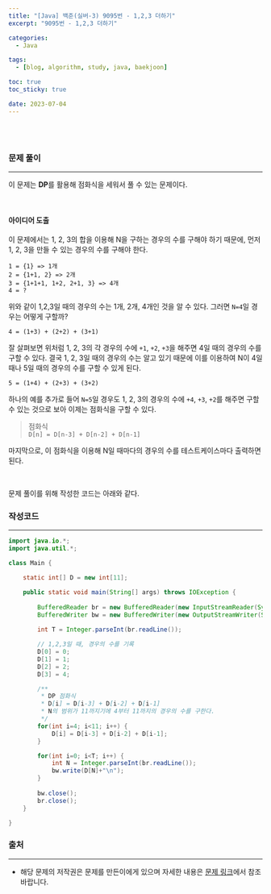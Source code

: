 ```yaml
---
title: "[Java] 백준(실버-3) 9095번 - 1,2,3 더하기"
excerpt: "9095번 - 1,2,3 더하기"

categories:
  - Java

tags:
  - [blog, algorithm, study, java, baekjoon]

toc: true
toc_sticky: true

date: 2023-07-04
---
```


<br><br>

### 문제 풀이

---

이 문제는 **DP**를 활용해 점화식을 세워서 풀 수 있는 문제이다.

<br>

#### 아이디어 도출

이 문제에서는 1, 2, 3의 합을 이용해 N을 구하는 경우의 수를 구해야 하기 때문에, 먼저 1, 2, 3을 만들 수 있는 경우의 수를 구해야 한다.

```
1 = {1} => 1개
2 = {1+1, 2} => 2개
3 = {1+1+1, 1+2, 2+1, 3} => 4개
4 = ?
```
위와 같이 1,2,3일 때의 경우의 수는 1개, 2개, 4개인 것을 알 수 있다. 그러면 `N=4`일 경우는 어떻게 구할까?

```
4 = (1+3) + (2+2) + (3+1)
```

잘 살펴보면 위처럼 1, 2, 3의 각 경우의 수에 `+1`, `+2`, `+3`을 해주면 4일 때의 경우의 수를 구할 수 있다. 결국 1, 2, 3일 때의 경우의 수는 알고 있기 때문에 이를 이용하여 N이 4일 때나 5일 때의 경우의 수를 구할 수 있게 된다.

```
5 = (1+4) + (2+3) + (3+2)
```

하나의 예를 추가로 들어 `N=5`일 경우도 1, 2, 3의 경우의 수에 `+4`, `+3`, `+2`를 해주면 구할 수 있는 것으로 보아 이제는 점화식을 구할 수 있다.

> 점화식 <br>
`D[n] = D[n-3] + D[n-2] + D[n-1]`

마지막으로, 이 점화식을 이용해 N일 때마다의 경우의 수를 테스트케이스마다 출력하면 된다.

<br>

문제 풀이를 위해 작성한 코드는 아래와 같다.

### 작성코드

---

```java
import java.io.*;
import java.util.*;

class Main {    

    static int[] D = new int[11];

    public static void main(String[] args) throws IOException {
        
        BufferedReader br = new BufferedReader(new InputStreamReader(System.in));
        BufferedWriter bw = new BufferedWriter(new OutputStreamWriter(System.out));
        
        int T = Integer.parseInt(br.readLine());

        // 1,2,3일 때, 경우의 수를 기록
        D[0] = 0;
        D[1] = 1;
        D[2] = 2;
        D[3] = 4;

        /**
         * DP 점화식
         * D[i] = D[i-3] + D[i-2] + D[i-1]
         * N의 범위가 11까지기에 4부터 11까지의 경우의 수를 구한다.
         */
        for(int i=4; i<11; i++) {
            D[i] = D[i-3] + D[i-2] + D[i-1];
        }

        for(int i=0; i<T; i++) {
            int N = Integer.parseInt(br.readLine());
            bw.write(D[N]+"\n");
        }
        
        bw.close();
        br.close();
    }

}
```

### 출처

---

- 해당 문제의 저작권은 문제를 만든이에게 있으며 자세한 내용은 [문제 링크](https://www.acmicpc.net/problem/9095)에서 참조바랍니다.